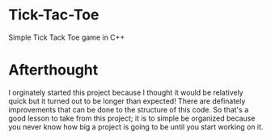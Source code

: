 # Tick-Tac-Toe
Simple Tick Tack Toe game in C++

# Afterthought
I orginately started this project because I thought it would be relatively quick but it turned out to be longer than expected! There are definately improvements that can be done to the structure of this code. So that's a good lesson to take from this project; it is to simple be organized because you never know how big a project is going to be until you start working on it.
